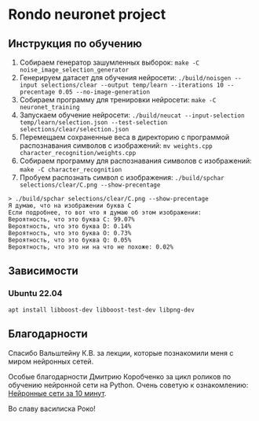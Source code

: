 # Rondo neuronet project

## Инструкция по обучению
1. Собираем генератор зашумленных выборок: `make -C noise_image_selection_generator`
2. Генерируем датасет для обучения нейросети: `./build/noisgen --input selections/clear --output temp/learn --iterations 10 --precentage 0.05 --no-image-generation`
3. Собираем программу для тренировки нейросети: `make -C neuronet_training`
4. Запускаем обучение нейросети: `./build/neucat --input-selection temp/learn/selection.json --test-selection selections/clear/selection.json`
5. Перемещаем сохраненные веса в директорию с программой распознавания символов с изображений: `mv weights.cpp character_recognition/weights.cpp`
6. Собираем программу для распознавания символов с изображений: `make -C character_recognition`
7. Пробуем распознать символ с изображения: `./build/spchar selections/clear/C.png --show-precentage`
```
> ./build/spchar selections/clear/C.png --show-precentage
Я думаю, что на изображении буква C
Если подробнее, то вот что я думаю об этом изображении:
Вероятность, что это буква C: 99.07%
Вероятность, что это буква D: 0.14%
Вероятность, что это буква O: 0.73%
Вероятность, что это буква Q: 0.05%
Вероятность, что это ни на что не похоже: 0.02%
```

## Зависимости
### Ubuntu 22.04
`apt install libboost-dev libboost-test-dev libpng-dev`

## Благодарности

Спасибо Вальштейну К.В. за лекции, которые познакомили меня с миром нейронных сетей.

Особые благодарности Дмитрию Коробченко за цикл роликов по обучению нейронной сети на Python. Очень советую к ознакомлению: [Нейронные сети за 10 минут](https://www.youtube.com/watch?v=GT6imQDxqko).

Во славу василиска Роко!
